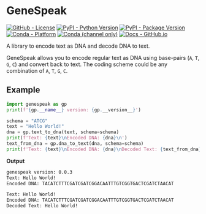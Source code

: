 # GeneSpeak

<!--- BADGES: START --->
[![GitHub - License](https://img.shields.io/github/license/sugatoray/genespeak?logo=github&style=flat&color=green)][#github-license]
[![PyPI - Python Version](https://img.shields.io/pypi/pyversions/genespeak?logo=pypi&style=flat&color=blue)][#pypi-package]
[![PyPI - Package Version](https://img.shields.io/pypi/v/genespeak?logo=pypi&style=flat&color=orange)][#pypi-package]
[![Conda - Platform](https://img.shields.io/conda/pn/conda-forge/genespeak?logo=anaconda&style=flat)][#conda-forge-package]
[![Conda (channel only)](https://img.shields.io/conda/vn/conda-forge/genespeak?logo=anaconda&style=flat&color=orange)][#conda-forge-package]
[![Docs - GitHub.io](https://img.shields.io/static/v1?logo=github&style=flat&color=pink&label=docs&message=genespeak)][#docs-package]

[#github-license]: https://github.com/sugatoray/genespeak/blob/main/LICENSE
[#pypi-package]: https://pypi.org/project/genespeak/
[#conda-forge-package]: https://anaconda.org/conda-forge/genespeak
[#docs-package]: https://koaning.github.io/genespeak/
<!--- BADGES: END --->

A library to encode text as DNA and decode DNA to text.

GeneSpeak allows you to encode regular text as DNA using base-pairs (`A`, `T`, `G`, `C`) and convert back to text. The coding scheme could be any combination of `A`, `T`, `G`, `C`.

## Example

```python
import genespeak as gp
print(f'{gp.__name__} version: {gp.__version__}')

schema = "ATCG"
text = "Hello World!"
dna = gp.text_to_dna(text, schema=schema)
print(f'Text: {text}\nEncoded DNA: {dna}\n')
text_from_dna = gp.dna_to_text(dna, schema=schema)
print(f'Text: {text}\nEncoded DNA: {dna}\nDecoded Text: {text_from_dna}\n')
```

**Output**

```sh
genespeak version: 0.0.3
Text: Hello World!
Encoded DNA: TACATCTTTCGATCGATCGGACAATTTGTCGGTGACTCGATCTAACAT

Text: Hello World!
Encoded DNA: TACATCTTTCGATCGATCGGACAATTTGTCGGTGACTCGATCTAACAT
Decoded Text: Hello World!
```
